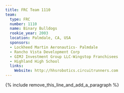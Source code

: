 ```yaml
---
title: FRC Team 1110
team:
  type: FRC
  number: 1110
  name: Binary Bulldogs
  rookie_year: 2003
  location: Palmdale, CA, USA
  sponsors:
  - Lockheed Martin Aeronautics- Palmdale
  - Rancho Vista Development Corp
  - GIMJ Investment Group LLC-Wingstop Franchisees
  - Highland High School
  links:
    Website: http://hhsrobotics.circuitrunners.com
---
```


{% include remove_this_line_and_add_a_paragraph %}
